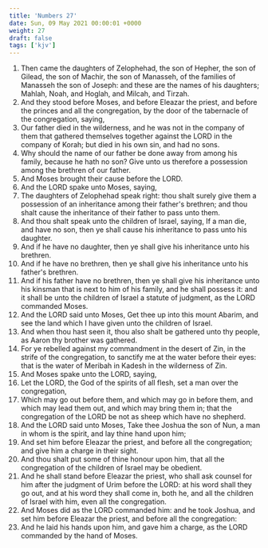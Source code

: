 ```yaml
---
title: 'Numbers 27'
date: Sun, 09 May 2021 00:00:01 +0000
weight: 27
draft: false
tags: ['kjv'] 
---
```


1. Then came the daughters of Zelophehad, the son of Hepher, the son of Gilead, the son of Machir, the son of Manasseh, of the families of Manasseh the son of Joseph: and these are the names of his daughters; Mahlah, Noah, and Hoglah, and Milcah, and Tirzah.
2. And they stood before Moses, and before Eleazar the priest, and before the princes and all the congregation, by the door of the tabernacle of the congregation, saying,
3. Our father died in the wilderness, and he was not in the company of them that gathered themselves together against the LORD in the company of Korah; but died in his own sin, and had no sons.
4. Why should the name of our father be done away from among his family, because he hath no son? Give unto us therefore a possession among the brethren of our father.
5. And Moses brought their cause before the LORD.
6. And the LORD spake unto Moses, saying,
7. The daughters of Zelophehad speak right: thou shalt surely give them a possession of an inheritance among their father's brethren; and thou shalt cause the inheritance of their father to pass unto them.
8. And thou shalt speak unto the children of Israel, saying, If a man die, and have no son, then ye shall cause his inheritance to pass unto his daughter.
9. And if he have no daughter, then ye shall give his inheritance unto his brethren.
10. And if he have no brethren, then ye shall give his inheritance unto his father's brethren.
11. And if his father have no brethren, then ye shall give his inheritance unto his kinsman that is next to him of his family, and he shall possess it: and it shall be unto the children of Israel a statute of judgment, as the LORD commanded Moses.
12. And the LORD said unto Moses, Get thee up into this mount Abarim, and see the land which I have given unto the children of Israel.
13. And when thou hast seen it, thou also shalt be gathered unto thy people, as Aaron thy brother was gathered.
14. For ye rebelled against my commandment in the desert of Zin, in the strife of the congregation, to sanctify me at the water before their eyes: that is the water of Meribah in Kadesh in the wilderness of Zin.
15. And Moses spake unto the LORD, saying,
16. Let the LORD, the God of the spirits of all flesh, set a man over the congregation,
17. Which may go out before them, and which may go in before them, and which may lead them out, and which may bring them in; that the congregation of the LORD be not as sheep which have no shepherd.
18. And the LORD said unto Moses, Take thee Joshua the son of Nun, a man in whom is the spirit, and lay thine hand upon him;
19. And set him before Eleazar the priest, and before all the congregation; and give him a charge in their sight.
20. And thou shalt put some of thine honour upon him, that all the congregation of the children of Israel may be obedient.
21. And he shall stand before Eleazar the priest, who shall ask counsel for him after the judgment of Urim before the LORD: at his word shall they go out, and at his word they shall come in, both he, and all the children of Israel with him, even all the congregation.
22. And Moses did as the LORD commanded him: and he took Joshua, and set him before Eleazar the priest, and before all the congregation:
23. And he laid his hands upon him, and gave him a charge, as the LORD commanded by the hand of Moses.
